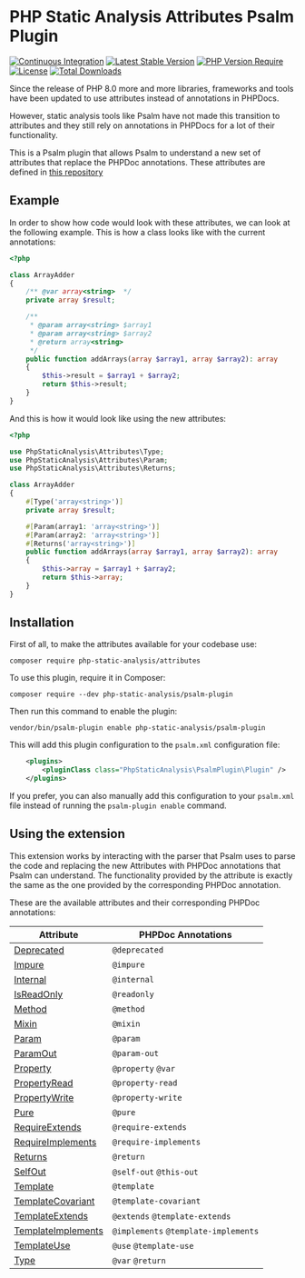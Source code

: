 # PHP Static Analysis Attributes Psalm Plugin
[![Continuous Integration](https://github.com/php-static-analysis/psalm-plugin/workflows/All%20Tests/badge.svg)](https://github.com/php-static-analysis/psalm-plugin/actions)
[![Latest Stable Version](https://poser.pugx.org/php-static-analysis/psalm-plugin/v/stable)](https://packagist.org/packages/php-static-analysis/psalm-plugin)
[![PHP Version Require](http://poser.pugx.org/php-static-analysis/psalm-plugin/require/php)](https://packagist.org/packages/php-static-analysis/psalm-plugin)
[![License](https://poser.pugx.org/php-static-analysis/psalm-plugin/license)](https://github.com/php-static-analysis/psalm-plugin/blob/main/LICENSE)
[![Total Downloads](https://poser.pugx.org/php-static-analysis/psalm-plugin/downloads)](https://packagist.org/packages/php-static-analysis/psalm-plugin/stats)

Since the release of PHP 8.0 more and more libraries, frameworks and tools have been updated to use attributes instead of annotations in PHPDocs.

However, static analysis tools like Psalm have not made this transition to attributes and they still rely on annotations in PHPDocs for a lot of their functionality.

This is a Psalm plugin that allows Psalm to understand a new set of attributes that replace the PHPDoc annotations. These attributes are defined in [this repository](https://github.com/php-static-analysis/attributes)

## Example

In order to show how code would look with these attributes, we can look at the following example. This is how a class looks like with the current annotations:

```php
<?php

class ArrayAdder
{
    /** @var array<string>  */
    private array $result;

    /**
     * @param array<string> $array1
     * @param array<string> $array2
     * @return array<string>
     */
    public function addArrays(array $array1, array $array2): array
    {
        $this->result = $array1 + $array2;
        return $this->result;
    }
}
```

And this is how it would look like using the new attributes:

```php
<?php

use PhpStaticAnalysis\Attributes\Type;
use PhpStaticAnalysis\Attributes\Param;
use PhpStaticAnalysis\Attributes\Returns;

class ArrayAdder
{
    #[Type('array<string>')]
    private array $result;

    #[Param(array1: 'array<string>')]
    #[Param(array2: 'array<string>')]
    #[Returns('array<string>')]
    public function addArrays(array $array1, array $array2): array
    {
        $this->array = $array1 + $array2;
        return $this->array;
    }
}
```

## Installation

First of all, to make the attributes available for your codebase use:

```
composer require php-static-analysis/attributes
```

To use this plugin, require it in Composer:

```
composer require --dev php-static-analysis/psalm-plugin
```

Then run this command to enable the plugin:

```
vendor/bin/psalm-plugin enable php-static-analysis/psalm-plugin
```

This will add this plugin configuration to the `psalm.xml` configuration file:

```xml
    <plugins>
        <pluginClass class="PhpStaticAnalysis\PsalmPlugin\Plugin" />
    </plugins>
```

If you prefer, you can also manually add this configuration to your `psalm.xml` file instead of running the `psalm-plugin enable` command.

## Using the extension

This extension works by interacting with the parser that Psalm uses to parse the code and replacing the new Attributes with PHPDoc annotations that Psalm can understand. The functionality provided by the attribute is exactly the same as the one provided by the corresponding PHPDoc annotation.

These are the available attributes and their corresponding PHPDoc annotations:

| Attribute                                                                                         | PHPDoc Annotations |
|---------------------------------------------------------------------------------------------------|--------------------|
| [Deprecated](https://github.com/php-static-analysis/attributes/blob/main/doc/Deprecated.md)                        | `@deprecated`                        |
| [Impure](https://github.com/php-static-analysis/attributes/blob/main/doc/Impure.md)                                | `@impure`                            |
| [Internal](https://github.com/php-static-analysis/attributes/blob/main/doc/Internal.md)                            | `@internal`                          |
| [IsReadOnly](https://github.com/php-static-analysis/attributes/blob/main/doc/IsReadOnly.md)                        | `@readonly`                          |
| [Method](https://github.com/php-static-analysis/attributes/blob/main/doc/Method.md)                                | `@method`                            |
| [Mixin](https://github.com/php-static-analysis/attributes/blob/main/doc/Mixin.md)                                  | `@mixin`                             |
| [Param](https://github.com/php-static-analysis/attributes/blob/main/doc/Param.md)                                  | `@param`                             |
| [ParamOut](https://github.com/php-static-analysis/attributes/blob/main/doc/ParamOut.md)                            | `@param-out`                         |
| [Property](https://github.com/php-static-analysis/attributes/blob/main/doc/Property.md)                            | `@property` `@var`                   |
| [PropertyRead](https://github.com/php-static-analysis/attributes/blob/main/doc/PropertyRead.md)                    | `@property-read`                     |
| [PropertyWrite](https://github.com/php-static-analysis/attributes/blob/main/doc/PropertyWrite.md)                  | `@property-write`                    |
| [Pure](https://github.com/php-static-analysis/attributes/blob/main/doc/Pure.md)                                    | `@pure`                              |
| [RequireExtends](https://github.com/php-static-analysis/attributes/blob/main/doc/RequireExtends.md)                | `@require-extends`                   |
| [RequireImplements](https://github.com/php-static-analysis/attributes/blob/main/doc/RequireImplements.md)          | `@require-implements`                |
| [Returns](https://github.com/php-static-analysis/attributes/blob/main/doc/Returns.md)                              | `@return`                            |
| [SelfOut](https://github.com/php-static-analysis/attributes/blob/main/doc/SelfOut.md)                              | `@self-out` `@this-out`              |
| [Template](https://github.com/php-static-analysis/attributes/blob/main/doc/Template.md)                            | `@template`                          |
| [TemplateCovariant](https://github.com/php-static-analysis/attributes/blob/main/doc/TemplateCovariant.md)          | `@template-covariant`                |
| [TemplateExtends](https://github.com/php-static-analysis/attributes/blob/main/doc/TemplateExtends.md)              | `@extends` `@template-extends`       |
| [TemplateImplements](https://github.com/php-static-analysis/attributes/blob/main/doc/TemplateImplements.md)        | `@implements` `@template-implements` |
| [TemplateUse](https://github.com/php-static-analysis/attributes/blob/main/doc/TemplateUse.md)                      | `@use` `@template-use`               |
| [Type](https://github.com/php-static-analysis/attributes/blob/main/doc/Type.md)                                    | `@var` `@return`                     |
